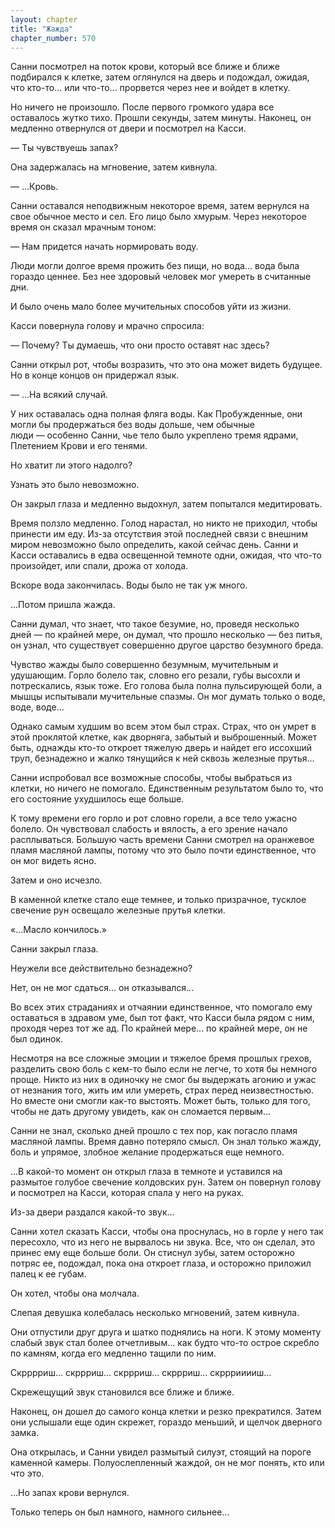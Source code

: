 ```yaml
---
layout: chapter
title: "Жажда"
chapter_number: 570
---
```


Санни посмотрел на поток крови, который все ближе и ближе подбирался к клетке, затем оглянулся на дверь и подождал, ожидая, что кто-то... или что-то... прорвется через нее и войдет в клетку.

Но ничего не произошло. После первого громкого удара все оставалось жутко тихо. Прошли секунды, затем минуты. Наконец, он медленно отвернулся от двери и посмотрел на Касси.

— Ты чувствуешь запах?

Она задержалась на мгновение, затем кивнула.

— ...Кровь.

Санни оставался неподвижным некоторое время, затем вернулся на свое обычное место и сел. Его лицо было хмурым. Через некоторое время он сказал мрачным тоном:

— Нам придется начать нормировать воду.

Люди могли долгое время прожить без пищи, но вода... вода была гораздо ценнее. Без нее здоровый человек мог умереть в считанные дни.

И было очень мало более мучительных способов уйти из жизни.

Касси повернула голову и мрачно спросила:

— Почему? Ты думаешь, что они просто оставят нас здесь?

Санни открыл рот, чтобы возразить, что это она может видеть будущее. Но в конце концов он придержал язык.

— ...На всякий случай.

У них оставалась одна полная фляга воды. Как Пробужденные, они могли бы продержаться без воды дольше, чем обычные люди — особенно Санни, чье тело было укреплено тремя ядрами, Плетением Крови и его тенями.

Но хватит ли этого надолго?

Узнать это было невозможно.

Он закрыл глаза и медленно выдохнул, затем попытался медитировать.

Время ползло медленно. Голод нарастал, но никто не приходил, чтобы принести им еду. Из-за отсутствия этой последней связи с внешним миром невозможно было определить, какой сейчас день. Санни и Касси оставались в едва освещенной темноте одни, ожидая, что что-то произойдет, или спали, дрожа от холода.

Вскоре вода закончилась. Воды было не так уж много.

...Потом пришла жажда.

Санни думал, что знает, что такое безумие, но, проведя несколько дней — по крайней мере, он думал, что прошло несколько — без питья, он узнал, что существует совершенно другое царство безумного бреда.

Чувство жажды было совершенно безумным, мучительным и удушающим. Горло болело так, словно его резали, губы высохли и потрескались, язык тоже. Его голова была полна пульсирующей боли, а мышцы испытывали мучительные спазмы. Он мог думать только о воде, воде, воде...

Однако самым худшим во всем этом был страх. Страх, что он умрет в этой проклятой клетке, как дворняга, забытый и выброшенный. Может быть, однажды кто-то откроет тяжелую дверь и найдет его иссохший труп, безнадежно и жалко тянущийся к ней сквозь железные прутья...

Санни испробовал все возможные способы, чтобы выбраться из клетки, но ничего не помогало. Единственным результатом было то, что его состояние ухудшилось еще больше.

К тому времени его горло и рот словно горели, а все тело ужасно болело. Он чувствовал слабость и вялость, а его зрение начало расплываться. Большую часть времени Санни смотрел на оранжевое пламя масляной лампы, потому что это было почти единственное, что он мог видеть ясно.

Затем и оно исчезло.

В каменной клетке стало еще темнее, и только призрачное, тусклое свечение рун освещало железные прутья клетки.

«...Масло кончилось.»

Санни закрыл глаза.

Неужели все действительно безнадежно?

Нет, он не мог сдаться... он отказывался...

Во всех этих страданиях и отчаянии единственное, что помогало ему оставаться в здравом уме, был тот факт, что Касси была рядом с ним, проходя через тот же ад. По крайней мере... по крайней мере, он не был одинок.

Несмотря на все сложные эмоции и тяжелое бремя прошлых грехов, разделить свою боль с кем-то было если не легче, то хотя бы немного проще. Никто из них в одиночку не смог бы выдержать агонию и ужас от незнания того, жить им или умереть, страх перед неизвестностью. Но вместе они смогли как-то выстоять. Может быть, только для того, чтобы не дать другому увидеть, как он сломается первым...

Санни не знал, сколько дней прошло с тех пор, как погасло пламя масляной лампы. Время давно потеряло смысл. Он знал только жажду, боль и упрямое, злобное желание продержаться еще немного.

...В какой-то момент он открыл глаза в темноте и уставился на размытое голубое свечение колдовских рун. Затем он повернул голову и посмотрел на Касси, которая спала у него на руках.

Из-за двери раздался какой-то звук...

Санни хотел сказать Касси, чтобы она проснулась, но в горле у него так пересохло, что из него не вырвалось ни звука. Все, что он сделал, это принес ему еще больше боли. Он стиснул зубы, затем осторожно потряс ее, подождал, пока она откроет глаза, и осторожно приложил палец к ее губам.

Он хотел, чтобы она молчала.

Слепая девушка колебалась несколько мгновений, затем кивнула.

Они отпустили друг друга и шатко поднялись на ноги. К этому моменту слабый звук стал более отчетливым... как будто что-то острое скребло по камням, когда его медленно тащили по ним.

Скрррриш... скррриш... скррриш... скррриш... скрррииииш...

Скрежещущий звук становился все ближе и ближе.

Наконец, он дошел до самого конца клетки и резко прекратился. Затем они услышали еще один скрежет, гораздо меньший, и щелчок дверного замка.

Она открылась, и Санни увидел размытый силуэт, стоящий на пороге каменной камеры. Полуослепленный жаждой, он не мог понять, кто или что это.

...Но запах крови вернулся.

Только теперь он был намного, намного сильнее...